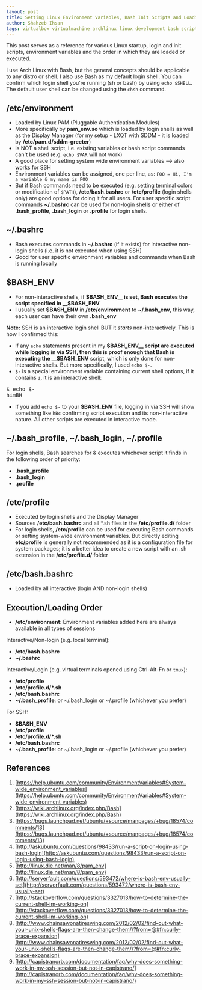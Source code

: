 ```yaml
---
layout: post
title: Setting Linux Environment Variables, Bash Init Scripts and Loading/Execution Order
author: Shahzeb Ihsan
tags: virtualbox virtualmachine archlinux linux development bash script etc environment pam
---
```


This post serves as a reference for various Linux startup, login and init scripts, environment variables and the order in which they are loaded or executed.

I use Arch Linux with Bash, but the general concepts should be applicable to any distro or shell. I also use Bash as my default login shell. You can confirm which login shell you're running (sh or bash) by using `echo $SHELL`. The default user shell can be changed using the `chsh` command. <!--more-->

## /etc/environment

- Loaded  by Linux PAM (Pluggable Authentication Modules)
- More specifically by __pam_env.so__ which is loaded by login shells as well as the Display Manager (for my setup - LXQT with SDDM - it is loaded by __/etc/pam.d/sddm-greeter__)
- Is NOT a shell script, i.e. existing variables or bash script commands can't be used (e.g. `echo $VAR` will not work)
- A good place for setting system wide environment variables --> also works for SSH
- Environment variables can be assigned, one per line, as: `FOO = Hi, I'm a variable & my name is FOO`
- But if Bash commands need to be executed (e.g. setting terminal colors or modification of `$PATH`), __/etc/bash.bashrc__ or __/etc/profile__ (login shells only) are good options for doing it for all users. For user specific script commands __~/.bashrc__ can be used for non-login shells or either of __.bash_profile__, __.bash_login__ or __.profile__ for login shells.

## ~/.bashrc

- Bash executes commands in __~/.bashrc__ (if it exists) for interactive non-login shells (i.e. it is not executed when using SSH)
- Good for user specific environment variables and commands when Bash is running locally

## $BASH_ENV

- For non-interactive shells, if __$BASH_ENV__ is set, Bash executes the script specified in __$BASH_ENV__
- I usually set __$BASH_ENV__ in __/etc/environment__ to __~/.bash_env__, this way, each user can have their own __.bash_env__

__Note:__ SSH is an interactive login shell BUT it _starts_ non-interactively. This is how I confirmed this:

- If any `echo` statements present in my __$BASH_ENV__ script are executed while logging in via SSH, then this is proof enough that Bash is executing the __$BASH_ENV__ script, which is only done for non-interactive shells. But more specifically, I used `echo $-`.
- `$-` is a special environment variable containing current shell options, if it contains `i`, it is an interactive shell:

<pre>
$ echo $-
himBH
</pre>

- If you add `echo $-` to your __$BASH_ENV__ file, logging in via SSH will show something like `hBc` confirming script execution and its non-interactive nature. All other scripts are executed in interactive mode.

~/.bash_profile, ~/.bash_login, ~/.profile
---

For login shells, Bash searches for & executes whichever script it finds in the following order of priority:

- __.bash_profile__
- __.bash_login__
- __.profile__

## /etc/profile

- Executed by login shells and the Display Manager
- Sources __/etc/bash.bashrc__ and all *.sh<!--*--> files in the __/etc/profile.d/__ folder
- For login shells, __/etc/profile__ can be used for executing Bash commands or setting system-wide environment variables. But directly editing __etc/profile__ is generally not recommended as it is a configuration file for system packages; it is a better idea to create a new script with an .sh extension in the __/etc/profile.d/__ folder

## /etc/bash.bashrc

- Loaded by all interactive (login AND non-login shells)

## Execution/Loading Order

- __/etc/environment__: Environment variables added here are always available in all types of sessions

<custom0>Interactive/Non-login (e.g. local terminal)</custom0>:

- __/etc/bash.bashrc__
- __~/.bashrc__

<custom0>Interactive/Login (e.g. virtual terminals opened using Ctrl-Alt-Fn or `tmux`)</custom0>:

- __/etc/profile__
- __/etc/profile.d/*.sh__
- __/etc/bash.bashrc__
- __~/.bash_profile__: or ~/.bash_login or ~/.profile (whichever you prefer)

<custom0>For SSH</custom0>:

- __$BASH_ENV__
- __/etc/profile__
- __/etc/profile.d/*.sh__
- __/etc/bash.bashrc__
- __~/.bash_profile__: or ~/.bash_login or ~/.profile (whichever you prefer)

## References

1. [https://help.ubuntu.com/community/EnvironmentVariables#System-wide_environment_variables](https://help.ubuntu.com/community/EnvironmentVariables#System-wide_environment_variables)
2. [https://wiki.archlinux.org/index.php/Bash](https://wiki.archlinux.org/index.php/Bash)
3. [https://bugs.launchpad.net/ubuntu/+source/manpages/+bug/18574/comments/13](https://bugs.launchpad.net/ubuntu/+source/manpages/+bug/18574/comments/13)
4. [http://askubuntu.com/questions/98433/run-a-script-on-login-using-bash-login](http://askubuntu.com/questions/98433/run-a-script-on-login-using-bash-login)
5. [http://linux.die.net/man/8/pam_env](http://linux.die.net/man/8/pam_env)
6. [http://serverfault.com/questions/593472/where-is-bash-env-usually-set](http://serverfault.com/questions/593472/where-is-bash-env-usually-set)
7. [http://stackoverflow.com/questions/3327013/how-to-determine-the-current-shell-im-working-on](http://stackoverflow.com/questions/3327013/how-to-determine-the-current-shell-im-working-on)
8. [http://www.chainsawonatireswing.com/2012/02/02/find-out-what-your-unix-shells-flags-are-then-change-them//?from=@#fn:curly-brace-expansion](http://www.chainsawonatireswing.com/2012/02/02/find-out-what-your-unix-shells-flags-are-then-change-them//?from=@#fn:curly-brace-expansion)
9. [http://capistranorb.com/documentation/faq/why-does-something-work-in-my-ssh-session-but-not-in-capistrano/](http://capistranorb.com/documentation/faq/why-does-something-work-in-my-ssh-session-but-not-in-capistrano/)
